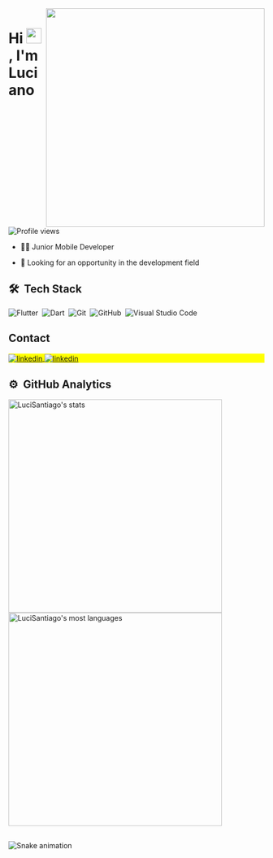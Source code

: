 <img align="right" height="430em" src="https://raw.githubusercontent.com/gist/LuciSantiago/1c024887fb4a6c183d4751c8bd25936b/raw/31358406d3d6800751c048389af7f922b64a6867/card.svg"/>
<h1 align="left">Hi <img src="https://raw.githubusercontent.com/kaueMarques/kaueMarques/master/hi.gif" height="30px">, I'm Luciano</h1>
<p align="left"> <img src="https://komarev.com/ghpvc/?username=LucianoSantiago&color=blue" alt="Profile views" /> </p>

- 🧑‍💻 Junior Mobile Developer

- 🔭 Looking for an opportunity in the development field


## 🛠 &nbsp;Tech Stack

![Flutter](https://img.shields.io/badge/-Flutter-05122A?style=flat&logo=flutter)&nbsp;
![Dart](https://img.shields.io/badge/-Dart-05122A?style=flat&logo=dart)&nbsp;
![Git](https://img.shields.io/badge/-Git-05122A?style=flat&logo=git)&nbsp;
![GitHub](https://img.shields.io/badge/-GitHub-05122A?style=flat&logo=github)&nbsp;
![Visual Studio Code](https://img.shields.io/badge/-Visual%20Studio%20Code-05122A?style=flat&logo=visual-studio-code&logoColor=007ACC)&nbsp;


## Contact

<p align="left" style="background:yellow">
<a href="https://www.linkedin.com/in/luciano-ramos-santiago-6a373a18a/" target="_blank">
  <img align="center" src="https://img.shields.io/badge/-Linkedin-05122A?style=flat&logo=linkedin" alt="linkedin"/>
</a>
<a href="mailto:lucianosantiago.dev@gmail.com" target="_blank">
  <img align="center" src="https://img.shields.io/badge/-Gmail-05122A?style=flat&logo=gmail" alt="linkedin"/>
</a>
</p>


## ⚙️ &nbsp;GitHub Analytics

<p align="left">
<img width="420em" src="https://github-readme-stats.vercel.app/api?username=LuciSantiago&show_icons=true&theme=algolia" alt="LuciSantiago's stats"/>
<img width="420em" src="https://github-readme-stats.vercel.app/api/top-langs/?username=LuciSantiago&layout=compact&theme=algolia" alt="LuciSantiago's most languages"/>
</p>


##
 ![Snake animation](https://github.com/LuciSantiago/LuciSantiago/blob/output/github-contribution-grid-snake.svg)
  




